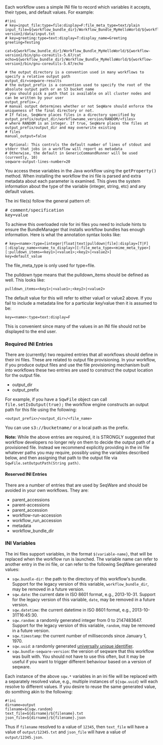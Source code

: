 
Each workflow uses a simple INI file to record which variables it accepts,
their types, and default values.  For example:

	#!ini
	# key=input_file:type=file:display=F:file_meta_type=text/plain
	input_file=${workflow_bundle_dir}/Workflow_Bundle_MyHelloWorld/${workflow-version}/data/input.txt
	# key=greeting:type=text:display=T:display_name=Greeting
	greeting=Testing

	cat=${workflow_bundle_dir}/Workflow_Bundle_MyHelloWorld/${workflow-version}/bin/gnu-coreutils-5.67/cat
	echo=${workflow_bundle_dir}/Workflow_Bundle_MyHelloWorld/${workflow-version}/bin/gnu-coreutils-5.67/echo

	# the output directory is a convention used in many workflows to specify a relative output path
	output_dir=seqware-results
	# the output_prefix is a convention used to specify the root of the absolute output path or an S3 bucket name 
	# you should pick a path that is available on all cluster nodes and can be written by your user
	output_prefix=./
	# manual output determines whether or not SeqWare should enforce the uniqueness of the final directory or not. 
	# If false, SeqWare places files in a directory specified by output_prefix/output_dir/workflowname_version/RANDOM/<files>
	# where RANDOM is an integer. If true, SeqWare places the files at output_prefix/output_dir and may overwrite existing
	# files
	manual_output=false

	# Optional: This controls the default number of lines of stdout and stderr that jobs in a workflow will report as metadata
	# Otherwise, the default in GenericCommandRunner will be used (currently, 10)
	seqware-output-lines-number=20

You access these variables in the Java workflow using the
<tt>getProperty()</tt> method. When installing the workflow the ini file is
parsed and extra metadata about each parameter is examined. This gives the
system information about the type of the variable (integer, string, etc) and
any default values.

The ini file(s) follow the general pattern of:

<pre>
# comment/specification
key=value
</pre>

To achieve this overloaded role for ini files you need to include hints to
ensure the BundleManager that installs workflow bundles has enough information.
Here is what the annotation syntax looks like:

    # key=<name>:type=[integer|float|text|pulldown|file]:display=[T|F][:display_name=<name_to_display>][:file_meta_type=<mime_meta_type>][:pulldown_items=<key1>|<value1>;<key2>|<value2>]
    key=default_value

The file_meta_type is only used for type=file.

The pulldown type means that the pulldown_items should be defined as well. This looks like:

    pulldown_items=<key1>|<value1>;<key2>|<value2>

The default value for this will refer to either value1 or value2 above.
If you fail to include a metadata line for a particular key/value then it is assumed to be:

    key=<name>:type=text:display=F

This is convenient since many of the values in an INI file should not be displayed to the end user.

### Required INI Entries

There are (currently) two required entries that all workflows should define
in their ini files. These are related to output file provisioning. In your workflow,
if you produce output files and use the file provisioning mechanism built into
workflows these two entries are used to construct the output location for the
output file.

* output_dir
* output_prefix

For example, if you have a <tt>SqwFile</tt> object can call
<tt>file.setIsOutput(true);</tt> the workflow engine constructs an output path
for this file using the following:

	<output_prefix>/<output_dir>/<file_name>

You can use <tt>s3://bucketname/</tt> or a local path as the prefix.


<p class="warning"><strong>Note:</strong> While the above entries are required, it is STRONGLY suggested that workflow developers no longer rely on them to decide the output path of a provisioned file.  Instead we recommend explicitly providing in the ini file whatever paths you may require, possibly using the variables described below, and then assigning that path to the output file via <code>SqwFile.setOutputPath(String path)</code>.</p>

#### Reserved INI Entries

There are a number of entries that are used by SeqWare and should be avoided in your own workflows. They are:

* parent_accessions
* parent-accessions
* parent_accession
* workflow-run-accession
* workflow_run_accession
* metadata
* workflow_bundle_dir

### INI Variables

The ini files support variables, in the format `$(variable-name}`, that will be replaced when the workflow run is launched. The variable name can refer to another entry in the ini file, or can refer to the following SeqWare generated values:

* `sqw.bundle-dir`: the path to the directory of this workflow's bundle. Support for the legacy version of this variable, `workflow_bundle_dir`, may be removed in a future version.
* `sqw.date`: the current date in ISO 8601 format, e.g., 2013-10-31.  Support for the legacy version of this variable, `date`, may be removed in a future version.
* `sqw.datetime`: the current datetime in ISO 8601 format, e.g., 2013-10-31T16:45:30.
* `sqw.random`: a randomly generated integer from 0 to 2147483647.  Support for the legacy version of this variable, `random`, may be removed in a future version.
* `sqw.timestamp`: the current number of milliseconds since January 1, 1970.
* `sqw.uuid`: a randomly generated <a href="http://en.wikipedia.org/wiki/Universally_unique_identifier#Version_4_.28random.29">universally unique identifier</a>.
* `sqw.bundle-seqware-version`: the version of seqware that this workflow was built with. You should not have to use this often, but it may be useful if you want to trigger different behaviour based on a version of seqware.

Each instance of the above `sqw.*` variables in an ini file will be replaced with a separately resolved value, e.g., multiple instances of `${sqw.uuid}` will each resolve to different values. If you desire to reuse the same generated value, do somthing akin to the following:

<pre><code>#!ini
dirname=output
filename=${sqw.random}
text_file=${dirname}/${filename}.txt
json_file=${dirname}/${filename}.json
</code></pre>

Thus if `filename` resolved to a value of `12345`, then `text_file` will have a value of `output/12345.txt` and `json_file` will have a value of `output/12345.json`.

